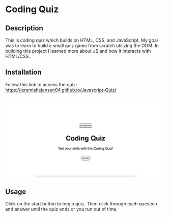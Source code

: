# Coding Quiz

## Description
This is coding quiz which builds on HTML, CSS, and JavaScript. My goal was to learn to build a small quiz game from scratch utilizing the DOM. In building this project I learned more about JS and how it interacts with HTML/CSS.

## Installation

Follow this link to access the quiz: https://jeremiahejensen04.github.io/Javascript-Quiz/

![screenshot](./assets/img/SS_001.png)

## Usage
Click on the start button to begin quiz. Then click through each question and answer until the quiz ends or you run out of time.